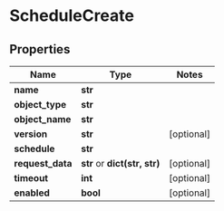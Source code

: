# ScheduleCreate

## Properties
Name | Type | Notes
------------ | ------------- | -------------
**name** | **str** | 
**object_type** | **str** | 
**object_name** | **str** | 
**version** | **str** | [optional] 
**schedule** | **str** | 
**request_data** | **str** or **dict(str, str)** | [optional] 
**timeout** | **int** | [optional] 
**enabled** | **bool** | [optional] 



